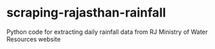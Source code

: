 # scraping-rajasthan-rainfall
Python code for extracting daily rainfall data from RJ Ministry of Water Resources website 
